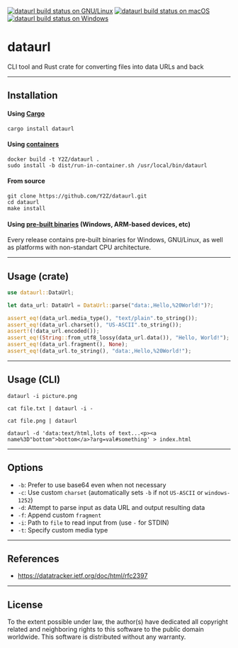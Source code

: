 [![dataurl build status on GNU/Linux](https://github.com/Y2Z/dataurl/workflows/GNU%2FLinux/badge.svg)](https://github.com/Y2Z/dataurl/actions?query=workflow%3AGNU%2FLinux)
[![dataurl build status on macOS](https://github.com/Y2Z/dataurl/workflows/macOS/badge.svg)](https://github.com/Y2Z/dataurl/actions?query=workflow%3AmacOS)
[![dataurl build status on Windows](https://github.com/Y2Z/dataurl/workflows/Windows/badge.svg)](https://github.com/Y2Z/dataurl/actions?query=workflow%3AWindows)

# dataurl

CLI tool and Rust crate for converting files into data URLs and back


---------------------------------------------------


## Installation

#### Using [Cargo](https://crates.io/crates/dataurl)
```console
cargo install dataurl
```

#### Using [containers](https://www.docker.com/)
```console
docker build -t Y2Z/dataurl .
sudo install -b dist/run-in-container.sh /usr/local/bin/dataurl
```

#### From source
```console
git clone https://github.com/Y2Z/dataurl.git
cd dataurl
make install
```

#### Using [pre-built binaries](https://github.com/Y2Z/dataurl/releases) (Windows, ARM-based devices, etc)
Every release contains pre-built binaries for Windows, GNU/Linux, as well as platforms with non-standart CPU architecture.


---------------------------------------------------


## Usage (crate)
```rust
use dataurl::DataUrl;

let data_url: DataUrl = DataUrl::parse("data:,Hello,%20World!")?;

assert_eq!(data_url.media_type(), "text/plain".to_string());
assert_eq!(data_url.charset(), "US-ASCII".to_string());
assert!(!data_url.encoded());
assert_eq!(String::from_utf8_lossy(data_url.data()), "Hello, World!");
assert_eq!(data_url.fragment(), None);
assert_eq!(data_url.to_string(), "data:,Hello,%20World!");
```


---------------------------------------------------


## Usage (CLI)
```console
dataurl -i picture.png
```
```console
cat file.txt | dataurl -i -
```
```console
cat file.png | dataurl
```
```console
dataurl -d 'data:text/html,lots of text...<p><a name%3D"bottom">bottom</a>?arg=val#something' > index.html
```

---------------------------------------------------


## Options
 - `-b`: Prefer to use base64 even when not necessary
 - `-c`: Use custom `charset` (automatically sets `-b` if not `US-ASCII` or `windows-1252`)
 - `-d`: Attempt to parse input as data URL and output resulting data
 - `-f`: Append custom `fragment`
 - `-i`: Path to `file` to read input from (use `-` for STDIN)
 - `-t`: Specify custom media type


---------------------------------------------------


## References

 - https://datatracker.ietf.org/doc/html/rfc2397


---------------------------------------------------


## License

To the extent possible under law, the author(s) have dedicated all copyright related and neighboring rights to this software to the public domain worldwide.
This software is distributed without any warranty.
